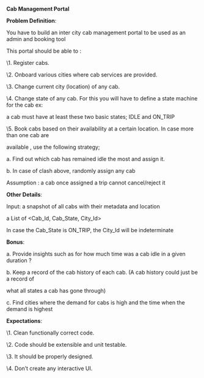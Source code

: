 

**Cab Management Portal**

**Problem Definition**:

You have to build an inter city cab management portal to be used as an admin and booking tool

This portal should be able to :

\1. Register cabs.

\2. Onboard various cities where cab services are provided.

\3. Change current city (location) of any cab.

\4. Change state of any cab. For this you will have to define a state machine for the cab ex:

a cab must have at least these two basic states; IDLE and ON\_TRIP

\5. Book cabs based on their availability at a certain location. In case more than one cab are

available , use the following strategy;

a. Find out which cab has remained idle the most and assign it.

b. In case of clash above, randomly assign any cab

Assumption : a cab once assigned a trip cannot cancel/reject it

**Other Details**:

Input: a snapshot of all cabs with their metadata and location

a List of <Cab\_Id, Cab\_State, City\_Id>

In case the Cab\_State is ON\_TRIP, the City\_Id will be indeterminate

**Bonus**:

a. Provide insights such as for how much time was a cab idle in a given duration ?

b. Keep a record of the cab history of each cab. (A cab history could just be a record of

what all states a cab has gone through)

c. Find cities where the demand for cabs is high and the time when the demand is highest

**Expectations**:

\1. Clean functionally correct code.

\2. Code should be extensible and unit testable.

\3. It should be properly designed.

\4. Don’t create any interactive UI.


